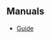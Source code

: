 ## Manuals

* [Guide](https://github.com/pgmoneta/pgmoneta/releases/download/0.19.1/pgmoneta-en.pdf)
